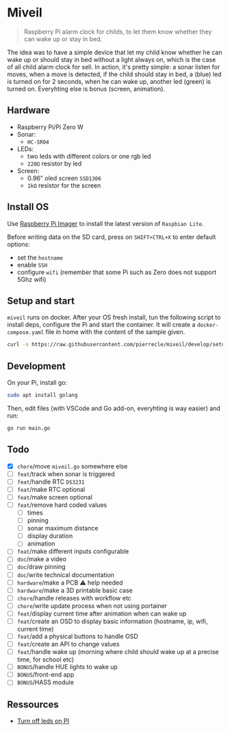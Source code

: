# Miveil

> Raspberry Pi alarm clock for childs, to let them know whether they can wake up or stay in bed.

The idea was to have a simple device that let my child know whether he can wake up or should stay in bed without a light always on, which is the case of all child alarm clock for sell.
In action, it's pretty simple: a sonar listen for moves, when a move is detected, if the child should stay in bed, a (blue) led is turned on for 2 seconds, when he can wake up, another led (green) is turned on. Everyhting else is bonus (screen, animation).

## Hardware

- Raspberry Pi/Pi Zero W
- Sonar:
  - `HC-SR04`
- LEDs:
    - two leds with different colors or one rgb led
    - `220Ω` resistor by led
- Screen:
    - 0.96" oled screen `SSD1306`
    - `1kΩ` resistor for the screen

## Install OS

Use [Raspberry Pi Imager](https://www.raspberrypi.com/software/) to install the latest version of `Raspbian Lite`.

Before writing data on the SD card, press on `SHIFT+CTRL+X` to enter default options:
- set the `hostname`
- enable `SSH`
- configure `wifi` (remember that some Pi such as Zero does not support 5Ghz wifi)

## Setup and start

`miveil` runs on docker. After your OS fresh install, tun the following script to install deps, configure the Pi and start the container.
It will create a `docker-compose.yaml` file in home with the content of the sample given.

```bash
curl -s https://raw.githubusercontent.com/pierrecle/miveil/develop/setup.sh | bash -s
```

## Development

On your Pi, install go:
```bash
sudo apt install golang
```

Then, edit files (with VSCode and Go add-on, everyhting is way easier) and run:
```bash
go run main.go
```

## Todo

- [x] `chore`/move `miveil.go` somewhere else
- [ ] `feat`/track when sonar is triggered
- [ ] `feat`/handle RTC `DS3231`
- [ ] `feat`/make RTC optional
- [ ] `feat`/make screen optional
- [ ] `feat`/remove hard coded values
  - [ ] times
  - [ ] pinning
  - [ ] sonar maximum distance
  - [ ] display duration
  - [ ] animation
- [ ] `feat`/make different inputs configurable
- [ ] `doc`/make a video
- [ ] `doc`/draw pinning
- [ ] `doc`/write technical documentation
- [ ] `hardware`/make a PCB :warning: help needed
- [ ] `hardware`/make a 3D printable basic case
- [ ] `chore`/handle releases with workflow etc
- [ ] `chore`/write update process when not using portainer
- [ ] `feat`/display current time after animation when can wake up
- [ ] `feat`/create an OSD to display basic information (hostname, ip, wifi, current time)
- [ ] `feat`/add a physical buttons to handle OSD
- [ ] `feat`/create an API to change values
- [ ] `feat`/handle wake up (morning where child should wake up at a precise time, for school etc)
- [ ] `BONUS`/handle HUE lights to wake up
- [ ] `BONUS`/front-end app
- [ ] `BONUS`/HASS module

## Ressources

- [Turn off leds on PI](https://n.ethz.ch/~dbernhard/disable-led-on-a-raspberry-pi.html)